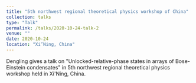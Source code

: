 ```yaml
---
title: "5th northwest regional theoretical physics workshop of China"
collection: talks
type: "Talk"
permalink: /talks/2020-10-24-talk-2
venue: ""
date: 2020-10-24
location: "Xi’Ning, China"
---
```


Dengling gives a talk on "Unlocked-relative-phase states in arrays of Bose-Einstein condensates" in 5th northwest regional theoretical physics workshop held in Xi'Ning, China.
